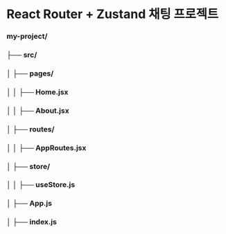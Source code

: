 # React Router + Zustand 채팅 프로젝트

### my-project/
### ├── src/
### │   ├── pages/
### │   │   ├── Home.jsx
### │   │   ├── About.jsx
### │   ├── routes/
### │   │   ├── AppRoutes.jsx
### │   ├── store/
### │   │   ├── useStore.js
### │   ├── App.js
### │   ├── index.js
 
